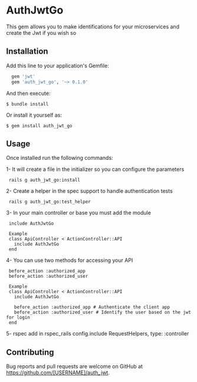 # AuthJwtGo

This gem allows you to make identifications for your microservices and create the Jwt if you wish so

## Installation

Add this line to your application's Gemfile:

```ruby
  gem 'jwt'
  gem 'auth_jwt_go', '~> 0.1.0'
```
And then execute:

    $ bundle install

Or install it yourself as:

    $ gem install auth_jwt_go

## Usage

  Once installed run the following commands:
  
   1- It will create a file in the initializer so you can configure the parameters

     rails g auth_jwt_go:install
   
   2- Create a helper in the spec support to handle authentication tests
     
     rails g auth_jwt_go:test_helper

   3- In your main controller or base you must add the module
   
     include AuthJwtGo
     
     Example
     class ApiController < ActionController::API
       include AuthJwtGo
     end

   4- You can use two methods for accessing your API
   
     before_action :authorized_app
     before_action :authorized_user
    
     Example
     class ApiController < ActionController::API
       include AuthJwtGo
       
       before_action :authorized_app # Authenticate the client app
       before_action :authorized_user # Identify the user based on the jwt for login
     end
    
   5- rspec add in rspec_rails
       config.include RequestHelpers, type: :controller
 
## Contributing

Bug reports and pull requests are welcome on GitHub at https://github.com/[USERNAME]/auth_jwt.
